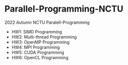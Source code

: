 # Parallel-Programming-NCTU
2022 Autumn NCTU Paralell-Programming

- HW1: SIMD Programming
- HW2: Multi-thread Programming
- HW3: OpenMP Programming
- HW4: MPI Programming
- HW5: CUDA Programming
- HW6: OpenCL Programming
